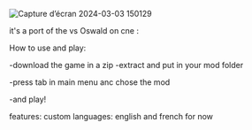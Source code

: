 ![Capture d’écran 2024-03-03 150129](https://github.com/playeah2/fnf_vs_oswald_cne-main/assets/114688848/509da7df-2237-4961-b7d9-e4a17743d633)

it's a port of the vs Oswald  on cne :

How to use and play:

-download the game in a zip
-extract and put in your mod folder

-press tab in main menu anc chose the mod

-and play!

features:
custom languages: 
english and french for now

